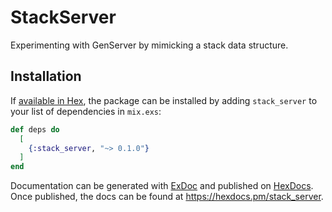 # StackServer

Experimenting with GenServer by mimicking a stack data structure. 

## Installation

If [available in Hex](https://hex.pm/docs/publish), the package can be installed
by adding `stack_server` to your list of dependencies in `mix.exs`:

```elixir
def deps do
  [
    {:stack_server, "~> 0.1.0"}
  ]
end
```

Documentation can be generated with [ExDoc](https://github.com/elixir-lang/ex_doc)
and published on [HexDocs](https://hexdocs.pm). Once published, the docs can
be found at <https://hexdocs.pm/stack_server>.

